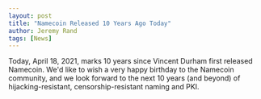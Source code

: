 ```yaml
---
layout: post
title: "Namecoin Released 10 Years Ago Today"
author: Jeremy Rand
tags: [News]
---
```


Today, April 18, 2021, marks 10 years since Vincent Durham first released Namecoin.  We'd like to wish a very happy birthday to the Namecoin community, and we look forward to the next 10 years (and beyond) of hijacking-resistant, censorship-resistant naming and PKI.
